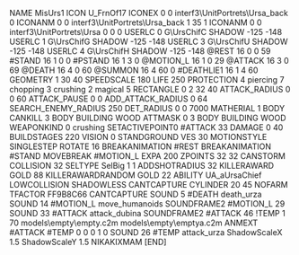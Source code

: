 NAME 			MisUrs1
ICON 			U_FrnOf17
ICONEX 0 0 interf3\UnitPortrets\Ursa_back 0
ICONANM 0 0 interf3\UnitPortrets\Ursa_back 1 35 1
ICONANM 0 0 interf3\UnitPortrets\Ursa 0 0 0
USERLC 			0 G\UrsChifC SHADOW -125 -148
USERLC 			1 G\UrsChifG SHADOW -125 -148
USERLC 			3 G\UrsChifU SHADOW -125 -148
USERLC 			4 G\UrsChifH SHADOW -125 -148
@REST      		16 0 0 59
#STAND     		16 1 0 0
#PSTAND    		16 1 3 0
@MOTION_L  		16 1 0 29
@ATTACK    		16 3 0 69
@DEATH     		16 4 0 60
@SUMMON     		16 4 60 0 
#DEATHLIE1 		16 1 4 60
GEOMETRY 		1 30 40
SPEEDSCALE 180
LIFE     		250
PROTECTION 		4 piercing 7 chopping 3 crushing 2 magical 5
RECTANGLE 		0 2 32 40
ATTACK_RADIUS 		0 0 60
ATTACK_PAUSE 		0 0
ADD_ATTACK_RADIUS 	0 64
SEARCH_ENEMY_RADIUS 	250
DET_RADIUS 		0 0 7000
MATHERIAL 		1 BODY
CANKILL 3 BODY BUILDING WOOD
ATTMASK 0 3 BODY BUILDING WOOD
WEAPONKIND 		0 crushing
SETACTIVEPOINT0		#ATTACK 33
DAMAGE   		0 40
BUILDSTAGES 		220
VISION 			0
STANDGROUND
VES 			30
MOTIONSTYLE 		SINGLESTEP
ROTATE 			16
BREAKANIMATION 		#REST
BREAKANIMATION 		#STAND
MOVEBREAK 		#MOTION_L
EXPA 			200
ZPOINTS	32 32
CANSTORM
COLLISION 32
SELTYPE SelBig 1 1
ADDSHOTRADIUS 32
KILLERAWARD             GOLD 88
KILLERAWARDRANDOM       GOLD 22
ABILITY			UA_aUrsaChief
LOWCOLLISION
SHADOWLESS
CANTCAPTURE
CYLINDER 20 45
NOFARM
TFACTOR FF9B8C66
CANTCAPTURE
SOUND 5 #DEATH death_urza
SOUND 14 #MOTION_L move_humanoids
SOUNDFRAME2 #MOTION_L 29
SOUND 33 #ATTACK attack_dubina
SOUNDFRAME2 #ATTACK 46
!TEMP  1 70 models\empty\empty.c2m models\empty\emptya.c2m
ANMEXT #ATTACK #TEMP 0 0 0 1 0
SOUND 26 #TEMP attack_urza
ShadowScaleX 1.5
ShadowScaleY 1.5
NIKAKIXMAM
[END]

